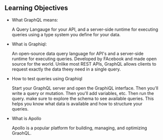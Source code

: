 <h2>Learning Objectives</h2>

<ul>
  <li>
    What GraphQL means:
    <p>A Query Langauge for your API, and a server-side runtime for executing queries using a type system you define for your data.</p>
  </li>
  <li>
    What is Graphiql:
    <p>An open-source data query language for API's and a server-side runtime for executing queries. Developed by FAcebook and made open source for the world. Unlike most REST APIs, GraphQL allows clients to request exactly the data theey need in a single query.</p>
  </li>
  <li>
    How to test queries using Graphiql
    <p>Start your GraphQL server and open the GraphiQL interface. Then you'll write a query or mutation. Then you'll add variables, etc. Then run the query. make sure to explore the schema to see available queries. This helps you know what data is available and how to structure your queries.</p>
  </li>
  <li>
    What is Apollo
    <p>Apollo is a popular platform for building, managing, and optimizing GraohQL.</p>
  </li>
</ul>
